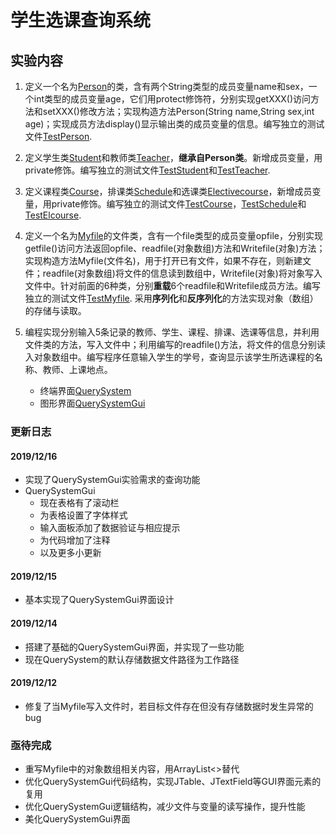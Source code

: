 # 学生选课查询系统

## 实验内容

1. 定义一个名为[Person](./Person.java)的类，含有两个String类型的成员变量name和sex，一个int类型的成员变量age，它们用protect修饰符，分别实现getXXX()访问方法和setXXX()修改方法；实现构造方法Person(String name,String sex,int age)；实现成员方法display()显示输出类的成员变量的信息。编写独立的测试文件[TestPerson](./TestPerson.java).

2. 定义学生类[Student](./Student.java)和教师类[Teacher](./Teacher.java)，**继承自Person类**。新增成员变量，用private修饰。编写独立的测试文件[TestStudent](./TestStudent.java)和[TestTeacher](./TestTeacher.java).

3. 定义课程类[Course](./Course.java)，排课类[Schedule](./Schedule.java)和选课类[Electivecourse](./Electivecourse.java)，新增成员变量，用private修饰。编写独立的测试文件[TestCourse](./TestCourse.java)，[TestSchedule](./TestSchedule.java)和[TestElcourse](./TestElcourse.java).

4. 定义一个名为[Myfile](./Myfile.java)的文件类，含有一个file类型的成员变量opfile，分别实现getfile()访问方法返回opfile、readfile(对象数组)方法和Writefile(对象)方法；实现构造方法Myfile(文件名)，用于打开已有文件，如果不存在，则新建文件；readfile(对象数组)将文件的信息读到数组中，Writefile(对象)将对象写入文件中。针对前面的6种类，分别**重载**6个readfile和Writefile成员方法。编写独立的测试文件[TestMyfile](./TestMyfile.java).
  采用**序列化**和**反序列化**的方法实现对象（数组）的存储与读取。

5. 编程实现分别输入5条记录的教师、学生、课程、排课、选课等信息，并利用文件类的方法，写入文件中；利用编写的readfile()方法，将文件的信息分别读入对象数组中。编写程序任意输入学生的学号，查询显示该学生所选课程的名称、教师、上课地点。
   - 终端界面[QuerySystem](./QuerySystem.java)
   - 图形界面[QuerySystemGui](./QuerySystemGui.java)

### 更新日志

#### 2019/12/16

- 实现了QuerySystemGui实验需求的查询功能
- QuerySystemGui
  - 现在表格有了滚动栏
  - 为表格设置了字体样式
  - 输入面板添加了数据验证与相应提示
  - 为代码增加了注释
  - 以及更多小更新

#### 2019/12/15

- 基本实现了QuerySystemGui界面设计

#### 2019/12/14

- 搭建了基础的QuerySystemGui界面，并实现了一些功能
- 现在QuerySystem的默认存储数据文件路径为工作路径

#### 2019/12/12

- 修复了当Myfile写入文件时，若目标文件存在但没有存储数据时发生异常的bug

### 亟待完成

- 重写Myfile中的对象数组相关内容，用ArrayList<>替代
- 优化QuerySystemGui代码结构，实现JTable、JTextField等GUI界面元素的复用
- 优化QuerySystemGui逻辑结构，减少文件与变量的读写操作，提升性能
- 美化QuerySystemGui界面
